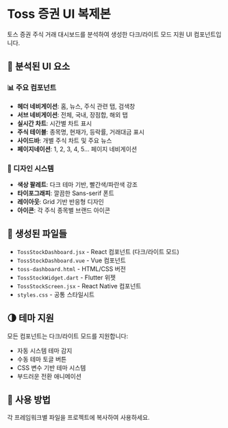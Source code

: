 # Toss 증권 UI 복제본

토스 증권 주식 거래 대시보드를 분석하여 생성한 다크/라이트 모드 지원 UI 컴포넌트입니다.

## 🎯 분석된 UI 요소

### 📊 주요 컴포넌트
- **헤더 네비게이션**: 홈, 뉴스, 주식 관련 탭, 검색창
- **서브 네비게이션**: 전체, 국내, 장점합, 해외 탭
- **실시간 차트**: 시간별 차트 표시
- **주식 테이블**: 종목명, 현재가, 등락률, 거래대금 표시
- **사이드바**: 개별 주식 차트 및 주요 뉴스
- **페이지네이션**: 1, 2, 3, 4, 5... 페이지 네비게이션

### 🎨 디자인 시스템
- **색상 팔레트**: 다크 테마 기반, 빨간색/파란색 강조
- **타이포그래피**: 깔끔한 Sans-serif 폰트
- **레이아웃**: Grid 기반 반응형 디자인
- **아이콘**: 각 주식 종목별 브랜드 아이콘

## 📁 생성된 파일들

- `TossStockDashboard.jsx` - React 컴포넌트 (다크/라이트 모드)
- `TossStockDashboard.vue` - Vue 컴포넌트
- `toss-dashboard.html` - HTML/CSS 버전
- `TossStockWidget.dart` - Flutter 위젯
- `TossStockScreen.jsx` - React Native 컴포넌트
- `styles.css` - 공통 스타일시트

## 🌗 테마 지원

모든 컴포넌트는 다크/라이트 모드를 지원합니다:
- 자동 시스템 테마 감지
- 수동 테마 토글 버튼
- CSS 변수 기반 테마 시스템
- 부드러운 전환 애니메이션

## 🚀 사용 방법

각 프레임워크별 파일을 프로젝트에 복사하여 사용하세요.
